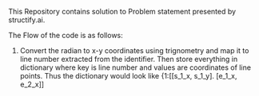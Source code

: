 This Repository contains solution to Problem statement presented by structify.ai.

The Flow of the code is as follows:

1. Convert the radian to x-y coordinates using trignometry and map it to line number extracted from the identifier. Then store everything in dictionary where key is line number and values are coordinates of line points.
   Thus the dictionary would look like {1:\[\[s_1_x, s_1_y]. \[e_1_x, e_2_x]]

